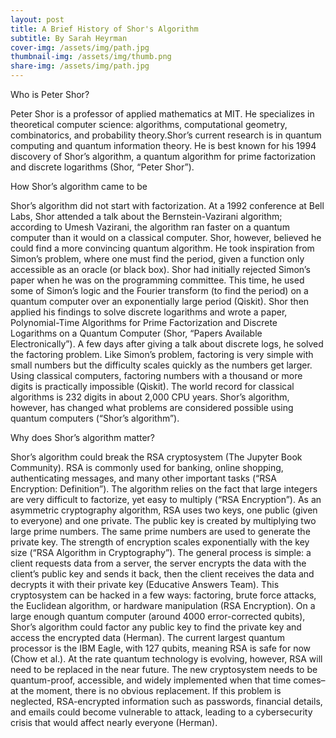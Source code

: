 ```yaml
---
layout: post
title: A Brief History of Shor's Algorithm
subtitle: By Sarah Heyrman
cover-img: /assets/img/path.jpg
thumbnail-img: /assets/img/thumb.png
share-img: /assets/img/path.jpg
---
```


Who is Peter Shor?

Peter Shor is a professor of applied mathematics at MIT. He specializes in theoretical computer science: algorithms, computational geometry, combinatorics, and probability theory.Shor’s current research is in quantum computing and quantum information theory. He is best known for his 1994 discovery of Shor’s algorithm, a quantum algorithm for prime factorization and discrete logarithms (Shor, “Peter Shor”). 

How Shor’s algorithm came to be

Shor’s algorithm did not start with factorization. At a 1992 conference at Bell Labs, Shor attended a talk about the Bernstein-Vazirani algorithm; according to Umesh Vazirani, the algorithm ran faster on a quantum computer than it would on a classical computer. Shor, however, believed he could find a more convincing quantum algorithm. He took inspiration from Simon’s problem, where one must find the period, given a function only accessible as an oracle (or black box). Shor had initially rejected Simon’s paper when he was on the programming committee. This time, he used some of Simon’s logic and the Fourier transform (to find the period) on a quantum computer over an exponentially large period (Qiskit). Shor then applied his findings to solve discrete logarithms and wrote a paper, Polynomial-Time Algorithms for Prime Factorization and Discrete Logarithms on a Quantum Computer (Shor, “Papers Available Electronically”). A few days after giving a talk about discrete logs, he solved the factoring problem. Like Simon’s problem, factoring is very simple with small numbers but the difficulty scales quickly as the numbers get larger. Using classical computers, factoring numbers with a thousand or more digits is practically impossible (Qiskit). The world record for classical algorithms is 232 digits in about 2,000 CPU years. Shor’s algorithm, however, has changed what problems are considered possible using quantum computers (“Shor’s algorithm”).

Why does Shor’s algorithm matter?

Shor’s algorithm could break the RSA cryptosystem (The Jupyter Book Community). RSA is commonly used for banking, online shopping, authenticating messages, and many other important tasks (“RSA Encryption: Definition”). The algorithm relies on the fact that large integers are very difficult to factorize, yet easy to multiply (“RSA Encryption”). As an asymmetric cryptography algorithm, RSA uses two keys, one public (given to everyone) and one private. The public key is created by multiplying two large prime numbers. The same prime numbers are used to generate the private key.  The strength of encryption scales exponentially with the key size (“RSA Algorithm in Cryptography”). The general process is simple: a client requests data from a server, the server encrypts the data with the client’s public key and sends it back, then the client receives the data and decrypts it with their private key (Educative Answers Team). This cryptosystem can be hacked in a few ways: factoring, brute force attacks, the Euclidean algorithm, or hardware manipulation (RSA Encryption). On a large enough quantum computer (around 4000 error-corrected qubits), Shor’s algorithm could factor any public key to find the private key and access the encrypted data (Herman). The current largest quantum processor is the IBM Eagle, with 127 qubits, meaning RSA is safe for now (Chow et al.). At the rate quantum technology is evolving, however, RSA will need to be replaced in the near future. The new cryptosystem needs to be quantum-proof, accessible, and widely implemented when that time comes– at the moment, there is no obvious replacement. If this problem is neglected, RSA-encrypted information such as passwords, financial details, and emails could become vulnerable to attack, leading to a cybersecurity crisis that would affect nearly everyone (Herman). 
